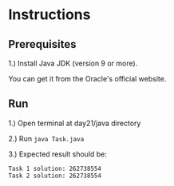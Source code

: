 # Instructions

## Prerequisites

1.) Install Java JDK (version 9 or more).

You can get it from the Oracle's official website.

## Run

1.) Open terminal at day21/java directory

2.) Run ```java Task.java```

3.) Expected result should be:

```
Task 1 solution: 262738554
Task 2 solution: 262738554
```